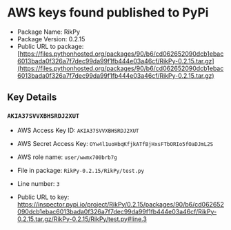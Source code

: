 # AWS keys found published to PyPi

* Package Name: RikPy
* Package Version: 0.2.15
* Public URL to package: [https://files.pythonhosted.org/packages/90/b6/cd062652090dcb1ebac6013bada0f326a7f7dec99da99f1fb444e03a46cf/RikPy-0.2.15.tar.gz](https://files.pythonhosted.org/packages/90/b6/cd062652090dcb1ebac6013bada0f326a7f7dec99da99f1fb444e03a46cf/RikPy-0.2.15.tar.gz)

## Key Details

### `AKIA37SVVXBHSRDJ2XUT`

* AWS Access Key ID: `AKIA37SVVXBHSRDJ2XUT`
* AWS Secret Access Key: `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` 
* AWS role name: `user/wwmx700brb7g`
* File in package: `RikPy-0.2.15/RikPy/test.py`
* Line number: `3`

* Public URL to key: https://inspector.pypi.io/project/RikPy/0.2.15/packages/90/b6/cd062652090dcb1ebac6013bada0f326a7f7dec99da99f1fb444e03a46cf/RikPy-0.2.15.tar.gz/RikPy-0.2.15/RikPy/test.py#line.3


